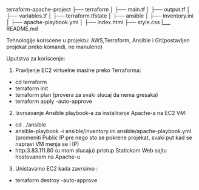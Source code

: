  terraform-apache-project
├──  terraform
│ ├── main.tf
│ ├── output.tf
│ ├── variables.tf
│ ├── terraform.tfstate 
│
├──  ansible
│ ├── inventory.ini 
│ ├── apache-playbook.yml 
│
├── index.html 
├── style.css 
|___ README.md

Tehnologije koriscene u projektu: AWS,Terraform, Ansible i Git(postavljen projekat preko komandi, ne manuleno)

Uputstva za koriscenje:
1. Pravljenje EC2 virtuelne masine preko Terraforma:
 - cd terraform
 - terraform init
 - terraform plan (provera za svaki slucaj da nema gresaka)
 - terraform apply -auto-approve

 2. Izvrsavanje Ansible playbook-a za instaliranje Apache-a na EC2 VM:
  - cd ../ansible
  - ansible-playbook -i ansible/inventory.ini ansible/apache-playbook.yml (promeniti Public IP pre nego sto se pokrene projekat, svaki put kad se napravi VM menja se i IP)
  - http:3.83.111.80 (u mom slucaju) pristup Statickom Web sajtu hostovanom na Apache-u

  3. Unistavamo EC2 kada zavrsimo :
   - terraform destroy -auto-approve

 
